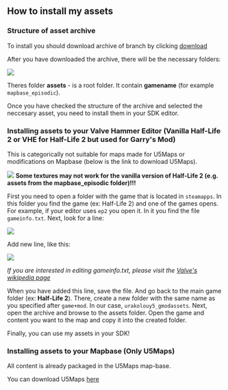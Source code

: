 ## How to install my assets

### Structure of asset archive

To install you should download archive of branch by clicking [download](https://github.com/URAKOLOUY5/SourceMaps/archive/master.zip)

After you have downloaded the archive, there will be the necessary folders:

![](https://cdn.discordapp.com/attachments/619231812987650059/701137988771643402/unknown.png)

Theres folder **assets** - is a root folder. It contain **gamename** (for example `mapbase_episodic`). 



Once you have checked the structure of the archive and selected the neccesary asset, you need to install them in your SDK editor. 

### Installing assets to your Valve Hammer Editor (Vanilla Half-Life 2 or VHE for Half-Life 2 but used for Garry's Mod)

This is categorically not suitable for maps made for U5Maps or modifications on Mapbase (below is the link to download U5Maps).

![](https://camo.githubusercontent.com/92fb84a78bc5254d72a99d9b9c04d48e7c1137cd/68747470733a2f2f646576656c6f7065722e76616c7665736f6674776172652e636f6d2f772f696d616765732f632f63622f5761726e696e672e706e67) **Some textures may not work for the vanilla version of Half-Life 2 (e.g. assets from the mapbase_episodic folder)!!!**

First you need to open a folder with the game that is located in `steamapps`. In this folder you find the game (ex: Half-Life 2) and one of the games opens. For example, if your editor uses `ep2` you open it. In it you find the file `gameinfo.txt`.  Next, look for a line:

![](https://cdn.discordapp.com/attachments/619231812987650059/665629168066887703/unknown.png)

Add new line, like this:

![](https://cdn.discordapp.com/attachments/619231812987650059/665629503338315776/unknown.png)

*If you are interested in editing gameinfo.txt, please visit the [Valve's wikipedia page](https://developer.valvesoftware.com/wiki/Gameinfo.txt)*

When you have added this line, save the file. And go back to the main game folder (ex: **Half-Life 2**).
There, create a new folder with the same name as you specified after `game+mod`. In our case, `urakolouy5_gmodassets`. Next, open the archive and browse to the assets folder. Open the game and content you want to the map and copy it into the created folder.

Finally, you can use my assets in your SDK!

### Installing assets to your Mapbase (Only U5Maps)


All content is already packaged in the U5Maps map-base.

You can download U5Maps [here](https://github.com/URAKOLOUY5/mapbase_u5_base/releases)


